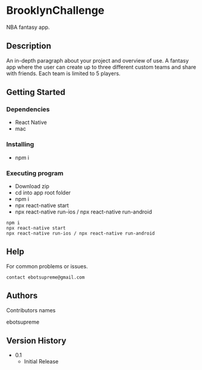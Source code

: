 # BrooklynChallenge

NBA fantasy app.

## Description

An in-depth paragraph about your project and overview of use.
A fantasy app where the user can create up to three different custom teams and share with friends. Each team is limited to 5 players.

## Getting Started

### Dependencies

* React Native
* mac

### Installing

* npm i

### Executing program

* Download zip
* cd into app root folder
* npm i
* npx react-native start
* npx react-native run-ios / npx react-native run-android
```
npm i
npx react-native start
npx react-native run-ios / npx react-native run-android
```

## Help

For common problems or issues.
```
contact ebotsupreme@gmail.com
```

## Authors

Contributors names

ebotsupreme

## Version History

* 0.1
    * Initial Release
